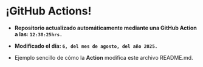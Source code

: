 # ¡GitHub Actions!
* **Repositorio actualizado automáticamente mediante una GitHub Action a las: `12:38:25hrs.`**
* **Modificado el día: `6, del mes de agosto, del año 2025.`**

* Ejemplo sencillo de cómo la **Action** modifica este archivo README.md.
